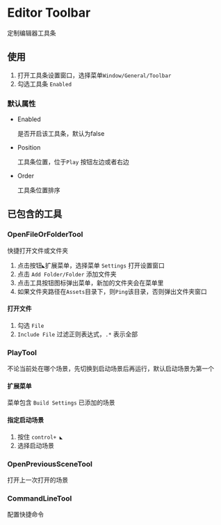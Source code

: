 # Editor Toolbar

定制编辑器工具条







## 使用

1.  打开工具条设置窗口，选择菜单`Window/General/Toolbar`
2. 勾选工具条 `Enabled` 



### 默认属性

- Enabled

  是否开启该工具条，默认为false

- Position

  工具条位置，位于`Play` 按钮左边或者右边

- Order

  工具条位置排序





## 已包含的工具

### OpenFileOrFolderTool

快捷打开文件或文件夹

1. 点击按钮`◣`扩展菜单，选择菜单 `Settings` 打开设置窗口
2. 点击 `Add Folder/Folder` 添加文件夹
3. 点击工具按钮图标弹出菜单，新加的文件夹会在菜单里
4. 如果文件夹路径在`Assets`目录下，则`Ping`该目录，否则弹出文件夹窗口



#### 打开文件

1. 勾选 `File`
2. `Include File` 过滤正则表达式，`.*` 表示全部



### PlayTool

不论当前处在哪个场景，先切换到启动场景后再运行，默认启动场景为第一个



#### 扩展菜单

菜单包含 `Build Settings` 已添加的场景



#### 指定启动场景

1. 按住 `control+ ◣`
2. 选择启动场景



### OpenPreviousSceneTool

打开上一次打开的场景



### CommandLineTool

配置快捷命令

